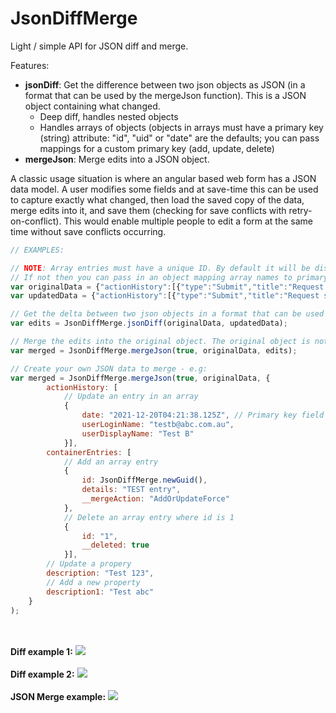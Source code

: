 # JsonDiffMerge
Light / simple API for JSON diff and merge.

Features:
- <b>jsonDiff</b>: Get the difference between two json objects as JSON (in a format that can be used by the mergeJson function). This is a JSON object containing what changed.
  - Deep diff, handles nested objects
  - Handles arrays of objects (objects in arrays must have a primary key (string) attribute: "id", "uid" or "date" are the defaults; you can pass mappings for a custom primary key (add, update, delete)
- <b>mergeJson</b>: Merge edits into a JSON object.

A classic usage situation is where an angular based web form has a JSON data model. A user modifies some fields and at save-time this can be used to capture exactly what changed, then load the saved copy of the data, merge edits into it, and save them (checking for save conflicts with retry-on-conflict). This would enable multiple people to edit a form at the same time without save conflicts occurring.


```javascript
// EXAMPLES:

// NOTE: Array entries must have a unique ID. By default it will be discovered if it is "id", "uid" or "date". 
// If not then you can pass in an object mapping array names to primary key field names (see jsonDiff function comments for all details)
var originalData = {"actionHistory":[{"type":"Submit","title":"Request submitted","description":"Saved stage Draft","userLoginName":"testa@abc.com.au","userDisplayName":"Test A","date":"2021-12-20T04:21:38.125Z"}],"dateSubmitted":"2021-12-20T04:20:35.287Z","containerEntries":[{"id":"1","details":"details"},{"id":"2","details":"details 2"}],"equipmentEntries":[],"deliveryDate":"","resources":[{"title":"Supervisor","id":"Supervisor","amount":0},{"title":"Fitter","id":"Fitter","amount":0},{"title":"Boilermaker","id":"Boilermaker","amount":0},{"title":"Rigger","id":"Rigger","amount":0},{"title":"Electrician","id":"Electrician","amount":0},{"title":"Instrumentation Tech.","id":"Instrumentation Tech.","amount":0},{"title":"CSC","id":"CSC","amount":0},{"title":"Specialised Resources","id":"Specialised Resources","amount":0}],"equipments":[{"title":"Crane","id":"Crane","amount":""},{"title":"EWP","id":"EWP","amount":""},{"title":"Scaffold","id":"Scaffold","amount":""},{"title":"Special tools","id":"Special tools","amount":""}],"area":"AC","Requestor":"testa@abc.com.au","Submitter":"testa@abc.com.au","requestorOffice":"Melbourne Office","requestorManager":"testb@abc.com.au","requestorEmail":"testa@abc.com.au","requestorPhone":"","requestorPosition":"Consultant","requestorDepartment":"IT","requestType":"Add Late Work","canBeDoneOutsideShutdown":"Yes","wo":32423423,"revision":"REV 23333","description":"test","work":"Mechanical","location":"Functional location","areaApproverId":3,"effectSafety":"Yes","effectReliability":"Yes","justification":"Testing","osApproval":"","lastAction":{"type":"Submit","title":"Request submitted","description":"Saved stage Draft","userLoginName":"testa@abc.com.au","userDisplayName":"Test A","date":"2021-12-20T04:21:38.125Z"},"nextAction":""};
var updatedData = {"actionHistory":[{"type":"Submit","title":"Request submitted","description":"Saved stage Draft","userLoginName":"testa@abc.com.au","userDisplayName":"Test A","date":"2021-12-20T04:21:38.125Z"},{"type":"Submit","title":"Request submitted","description":"Saved stage Draft","userLoginName":"testa@abc.com.au","userDisplayName":"Test A","date":"2021-12-20T04:22:30.120Z"}],"dateSubmitted":"2021-12-20T04:20:35.287Z","containerEntries":[{"id":"1","details":"details"},{"id":"3","details":"details 3"}],"equipmentEntries":[],"deliveryDate":"","resources":[{"title":"Supervisor","id":"Supervisor","amount":0},{"title":"Fitter","id":"Fitter","amount":3},{"title":"Boilermaker","id":"Boilermaker","amount":0},{"title":"Rigger","id":"Rigger","amount":0},{"title":"Electrician","id":"Electrician","amount":0},{"title":"Instrumentation Tech.","id":"Instrumentation Tech.","amount":0},{"title":"CSC","id":"CSC","amount":0},{"title":"Specialised Resources","id":"Specialised Resources","amount":0}],"equipments":[{"title":"Crane","id":"Crane","amount":""},{"title":"EWP","id":"EWP","amount":"Require 4"},{"title":"Scaffold","id":"Scaffold","amount":""},{"title":"Special tools","id":"Special tools","amount":""}],"area":"Area 2","Requestor":"testa@abc.com.au","Submitter":"testa@abc.com.au","requestorOffice":"Melbourne Office","requestorManager":"testb@abc.com.au","requestorEmail":"testa@abc.com.au","requestorPhone":"","requestorPosition":"Consultant","requestorDepartment":"IT","requestType":"Add Late Work","canBeDoneOutsideShutdown":"Yes","wo":32423423,"revision":"REV 23333","description":"Description modified","work":"Mechanical","location":"Functional location","areaApproverId":3,"effectSafety":"Yes","effectReliability":"Yes","justification":"Testing","osApproval":"","lastAction":{"type":"Update","title":"Request updated","description":"Saved stage In Progress","userLoginName":"testa@abc.com.au","userDisplayName":"Test A","date":"2021-12-20T04:22:30.120Z"},"nextAction":""};

// Get the delta between two json objects in a format that can be used by the mergeJson function
var edits = JsonDiffMerge.jsonDiff(originalData, updatedData);

// Merge the edits into the original object. The original object is not modified. The result is returned.
var merged = JsonDiffMerge.mergeJson(true, originalData, edits);

// Create your own JSON data to merge - e.g:
var merged = JsonDiffMerge.mergeJson(true, originalData, { 
		actionHistory: [
			// Update an entry in an array
			{
				date: "2021-12-20T04:21:38.125Z", // Primary key field
				userLoginName: "testb@abc.com.au", 
				userDisplayName: "Test B" 
			}],
		containerEntries: [
			// Add an array entry
			{
				id: JsonDiffMerge.newGuid(),
				details: "TEST entry", 
				__mergeAction: "AddOrUpdateForce"
			},
			// Delete an array entry where id is 1
			{
				id: "1", 
				__deleted: true
			}],
		// Update a propery
		description: "Test 123",
		// Add a new property
		description1: "Test abc"
	}
);
```
<br><br>
<b>Diff example 1:</b>
<img src="https://github.com/ryanshane/JsonDiffMerge/blob/main/jsonDiff1.png"> 
<br><br>
<b>Diff example 2:</b>
<img src="https://github.com/ryanshane/JsonDiffMerge/blob/main/jsonDiff2.png"> 
<br><br>
<b>JSON Merge example:</b>
<img src="https://github.com/ryanshane/JsonDiffMerge/blob/main/mergeJson.png"> 
